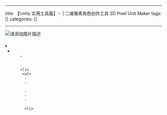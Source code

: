 
--- 
title:  【Unity 实用工具篇】✨ | 二维像素角色创作工具 2D Pixel Unit Maker 
tags: []
categories: [] 

---
<img src="https://img-blog.csdnimg.cn/4ea0ad75b9c145e5ba7d219b7e425099.png" alt="请添加图片描述">



####  

  <li>
   <ul>
    <li>
     <ul>
      - 
     
    - 
    <li>
     <ul>
      - 
      - 
     
      - 
      - 
      - 
     
      <li>
     